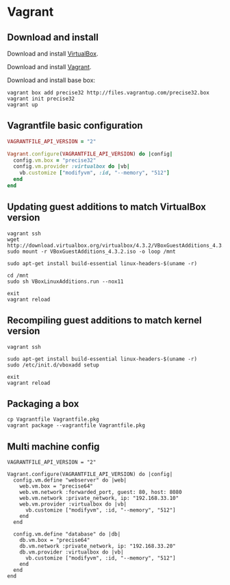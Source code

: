 Vagrant
=======

Download and install
--------------------

Download and install [VirtualBox](https://www.virtualbox.org/wiki/Downloads).

Download and install [Vagrant](http://downloads.vagrantup.com).

Download and install base box:

```
vagrant box add precise32 http://files.vagrantup.com/precise32.box
vagrant init precise32
vagrant up
```


Vagrantfile basic configuration
-------------------------------

```ruby
VAGRANTFILE_API_VERSION = "2"

Vagrant.configure(VAGRANTFILE_API_VERSION) do |config|
  config.vm.box = "precise32"
  config.vm.provider :virtualbox do |vb|
    vb.customize ["modifyvm", :id, "--memory", "512"]
  end
end
```


Updating guest additions to match VirtualBox version
----------------------------------------------------

```
vagrant ssh
wget http://download.virtualbox.org/virtualbox/4.3.2/VBoxGuestAdditions_4.3.2.iso
sudo mount -r VBoxGuestAdditions_4.3.2.iso -o loop /mnt

sudo apt-get install build-essential linux-headers-$(uname -r)

cd /mnt
sudo sh VBoxLinuxAdditions.run --nox11

exit
vagrant reload
```


Recompiling guest additions to match kernel version
---------------------------------------------------

```
vagrant ssh

sudo apt-get install build-essential linux-headers-$(uname -r)
sudo /etc/init.d/vboxadd setup

exit 
vagrant reload
```


Packaging a box
---------------

```
cp Vagrantfile Vagrantfile.pkg
vagrant package --vagrantfile Vagrantfile.pkg
```

Multi machine config
--------------------

```
VAGRANTFILE_API_VERSION = "2"

Vagrant.configure(VAGRANTFILE_API_VERSION) do |config|
  config.vm.define "webserver" do |web|
    web.vm.box = "precise64"
    web.vm.network :forwarded_port, guest: 80, host: 8080
    web.vm.network :private_network, ip: "192.168.33.10"
    web.vm.provider :virtualbox do |vb|
      vb.customize ["modifyvm", :id, "--memory", "512"]
    end
  end

  config.vm.define "database" do |db|
    db.vm.box = "precise64"
    db.vm.network :private_network, ip: "192.168.33.20"
    db.vm.provider :virtualbox do |vb|
      vb.customize ["modifyvm", :id, "--memory", "512"]
    end
  end
end
```
